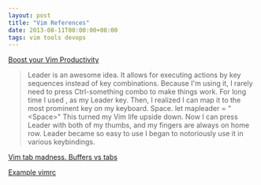```yaml
---
layout: post
title: "Vim References"
date: 2013-08-11T00:00:00+08:00
tags: vim tools devops
---
```

[Boost your Vim Productivity](http://sheerun.net/2014/03/21/how-to-boost-your-vim-productivity/)

> Leader is an awesome idea. It allows for executing actions by key sequences instead of key combinations. Because I'm using it, I rarely need to press Ctrl-something combo to make things work. For long time I used , as my Leader key. Then, I realized I can map it to the most prominent key on my keyboard. Space. let mapleader = "\<Space>" This turned my Vim life upside down. Now I can press Leader with both of my thumbs, and my fingers are always on home row. Leader became so easy to use I began to notoriously use it in various keybindings.


[Vim tab madness. Buffers vs tabs](https://joshldavis.com/2014/04/05/vim-tab-madness-buffers-vs-tabs/)

[Example vimrc](https://github.com/amix/vimrc)


